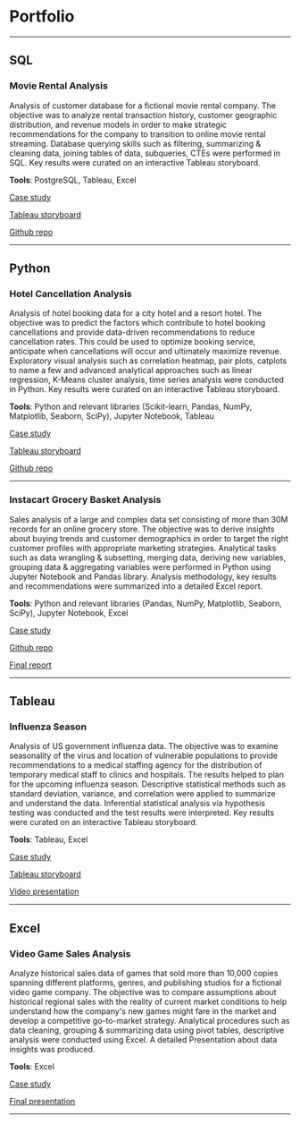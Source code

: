 # Portfolio

---

## SQL

### Movie Rental Analysis

Analysis of customer database for a fictional movie rental company. The objective was to analyze rental transaction
history, customer geographic distribution, and revenue models in order to make strategic recommendations for the company
to transition to online movie rental streaming. Database querying skills such as filtering, summarizing & cleaning data,
joining tables of data, subqueries, CTEs were performed in SQL. Key results were curated on an interactive Tableau
storyboard.

**Tools**: PostgreSQL, Tableau, Excel

[Case study](/case-study/Rockbuster_Case_Study.pdf)

[Tableau storyboard](https://public.tableau.com/app/profile/chitranshi3388/viz/RockbusterProject_Revised/UpdatedStory) 

[Github repo](https://github.com/chitranshi-singh/SQL-Movie-Rental-Analysis)

---

## Python

### Hotel Cancellation Analysis

Analysis of hotel booking data for a city hotel and a resort hotel. The objective was to predict the factors which
contribute to hotel booking cancellations and provide data-driven recommendations to reduce cancellation rates. This
could be used to optimize booking service, anticipate when cancellations will occur and ultimately maximize revenue.
Exploratory visual analysis such as correlation heatmap, pair plots, catplots to name a few and advanced analytical
approaches such as linear regression, K-Means cluster analysis, time series analysis were conducted in Python. Key
results were curated on an interactive Tableau storyboard.

**Tools**: Python and relevant libraries (Scikit-learn, Pandas, NumPy, Matplotlib, Seaborn, SciPy), Jupyter Notebook,
Tableau

[Case study](/case-study/Hotel_Cancellation_Case_Study.pdf)

[Tableau storyboard](https://public.tableau.com/app/profile/chitranshi3388/viz/HotelCancellationProject_16939350296940/Story_new)

[Github repo](https://github.com/chitranshi-singh/Hotel-Cancellation-Analysis)

---

### Instacart Grocery Basket Analysis

Sales analysis of a large and complex data set consisting of more than 30M records for an online grocery store. The
objective was to derive insights about buying trends and customer demographics in order to target the right customer
profiles with appropriate marketing strategies. Analytical tasks such as data wrangling & subsetting, merging data,
deriving new variables, grouping data & aggregating variables were performed in Python using Jupyter Notebook and Pandas
library. Analysis methodology, key results and recommendations were summarized into a detailed Excel report.

**Tools**: Python and relevant libraries (Pandas, NumPy, Matplotlib, Seaborn, SciPy), Jupyter Notebook, Excel

[Case study](/case-study/Instacart_Market_Basket_Case_Study.pdf)

[Github repo](https://github.com/chitranshi-singh/Python-Instacart-Grocery-Basket-Analysis)

[Final report](/case-study/Instacart_Final_Report.xlsx)

---

## Tableau

### Influenza Season

Analysis of US government influenza data. The objective was to examine seasonality of the virus and location of
vulnerable populations to provide recommendations to a medical staffing agency for the distribution of temporary medical
staff to clinics and hospitals. The results helped to plan for the upcoming influenza season. Descriptive statistical
methods such as standard deviation, variance, and correlation were applied to summarize and understand the data.
Inferential statistical analysis via hypothesis testing was conducted and the test results were interpreted. Key results
were curated on an interactive Tableau storyboard.

**Tools**: Tableau, Excel

[Case study](/case-study/Influenza_Case_Study.pdf)

[Tableau storyboard](https://public.tableau.com/app/profile/chitranshi3388/viz/InfluenzaProject_Final/FinalDataStory)

[Video presentation](https://vimeo.com/847822046?share=copy)


---

## Excel

### Video Game Sales Analysis

Analyze historical sales data of games that sold more than 10,000 copies spanning different platforms, genres, and
publishing studios for a fictional video game company. The objective was to compare assumptions about historical
regional sales with the reality of current market conditions to help understand how the company's new games might fare
in the market and develop a competitive go-to-market strategy. Analytical procedures such as data cleaning, grouping &
summarizing data using pivot tables, descriptive analysis were conducted using Excel. A detailed Presentation about data
insights was produced.

**Tools**: Excel

[Case study](/case-study/GameCo_Case_Study.pdf)

[Final presentation](/case-study/GameCo_Final_Presentation.pdf)


---